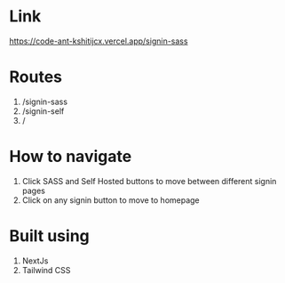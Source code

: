 # Link
https://code-ant-kshitijcx.vercel.app/signin-sass
# Routes
1. /signin-sass
2. /signin-self
3. /
# How to navigate
1. Click SASS and Self Hosted buttons to move between different signin pages
2. Click on any signin button to move to homepage
# Built using
1. NextJs
2. Tailwind CSS
